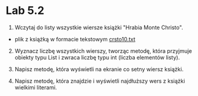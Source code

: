 # Lab 5.2

1. Wczytaj do listy wszystkie wiersze książki "Hrabia Monte Christo".
* plik z książką w formacie tekstowym [crsto10.txt](src/crsto10.txt)

2. Wyznacz liczbę wszystkich wierszy, tworząc metodę, która przyjmuje obiekty typu List i zwraca liczbę typu int (liczba elementów listy). 

3. Napisz metodę, która wyświetli na ekranie co setny wiersz książki.

4. Napisz metodę, która znajdzie i wyświetli najdłuższy wers z książki wielkimi literami.

